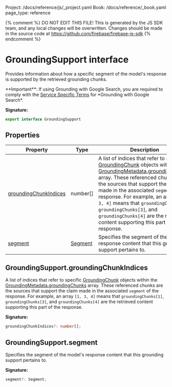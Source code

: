 Project: /docs/reference/js/_project.yaml
Book: /docs/reference/_book.yaml
page_type: reference

{% comment %}
DO NOT EDIT THIS FILE!
This is generated by the JS SDK team, and any local changes will be
overwritten. Changes should be made in the source code at
https://github.com/firebase/firebase-js-sdk
{% endcomment %}

# GroundingSupport interface
Provides information about how a specific segment of the model's response is supported by the retrieved grounding chunks.

\*\*Important\*\*: If using Grounding with Google Search, you are required to comply with the [Service Specific Terms](https://cloud.google.com/terms/service-terms) for \*Grounding with Google Search\*.

<b>Signature:</b>

```typescript
export interface GroundingSupport 
```

## Properties

|  Property | Type | Description |
|  --- | --- | --- |
|  [groundingChunkIndices](./ai.groundingsupport.md#groundingsupportgroundingchunkindices) | number\[\] | A list of indices that refer to specific [GroundingChunk](./ai.groundingchunk.md#groundingchunk_interface) objects within the [GroundingMetadata.groundingChunks](./ai.groundingmetadata.md#groundingmetadatagroundingchunks) array. These referenced chunks are the sources that support the claim made in the associated <code>segment</code> of the response. For example, an array <code>[1, 3, 4]</code> means that <code>groundingChunks[1]</code>, <code>groundingChunks[3]</code>, and <code>groundingChunks[4]</code> are the retrieved content supporting this part of the response. |
|  [segment](./ai.groundingsupport.md#groundingsupportsegment) | [Segment](./ai.segment.md#segment_interface) | Specifies the segment of the model's response content that this grounding support pertains to. |

## GroundingSupport.groundingChunkIndices

A list of indices that refer to specific [GroundingChunk](./ai.groundingchunk.md#groundingchunk_interface) objects within the [GroundingMetadata.groundingChunks](./ai.groundingmetadata.md#groundingmetadatagroundingchunks) array. These referenced chunks are the sources that support the claim made in the associated `segment` of the response. For example, an array `[1, 3, 4]` means that `groundingChunks[1]`<!-- -->, `groundingChunks[3]`<!-- -->, and `groundingChunks[4]` are the retrieved content supporting this part of the response.

<b>Signature:</b>

```typescript
groundingChunkIndices?: number[];
```

## GroundingSupport.segment

Specifies the segment of the model's response content that this grounding support pertains to.

<b>Signature:</b>

```typescript
segment?: Segment;
```
